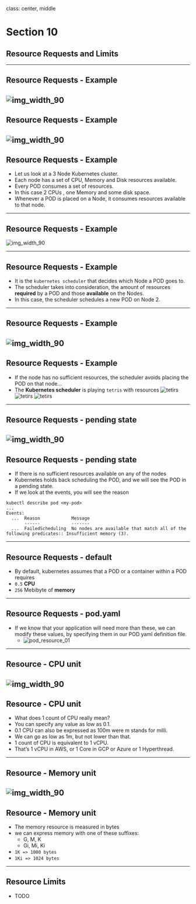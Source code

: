 class: center, middle
# Section 10  
## Resource Requests and Limits  

---
## Resource Requests - Example
![img_width_90](images/kgs_k8s_scheduler-Page-1a.drawio.png)
---
## Resource Requests - Example 
![img_width_90](images/kgs_k8s_scheduler-Page-1.drawio.png)
---

## Resource Requests - Example 
 - Let us look at a 3 Node Kubernetes cluster. 
 - Each node has a set of CPU, Memory and Disk resources available. 
 - Every POD consumes a set of resources. 
 - In this case 2 CPUs , one Memory and some disk space. 
 - Whenever a POD is placed on a Node, it consumes resources available to that node.  

---
## Resource Requests - Example
![img_width_90](images/kgs_k8s_scheduler-Page-2.drawio.png)

---
## Resource Requests - Example
 - It is the `kubernetes scheduler` that decides which Node a POD goes to. 
 - The scheduler takes into consideration, the amount of resources **required** by a POD and those **available** on the Nodes. 
 - In this case, the scheduler schedules a new POD on Node 2.  
---
## Resource Requests - Example
![img_width_90](images/kgs_k8s_scheduler-Page-3.drawio.png)
---
## Resource Requests - Example
 - If the node has no sufficient resources, the scheduler avoids placing the POD on that node...
 - The **Kubernetes scheduler** is playing `tetris` with resources 
![tetirs](images/K_S10_Typical_Tetris_Game.svg.png) ![tetirs](images/K_S10_Typical_Tetris_Game.svg.png) ![tetirs](images/K_S10_Typical_Tetris_Game.svg.png)
---
## Resource Requests - pending state
![img_width_90](images/kgs_k8s_scheduler-Page-4.drawio.png)
---

## Resource Requests - pending state
 - If there is no sufficient resources available on any of the nodes 
 - Kubernetes holds back scheduling the POD, and we will see the POD in a pending state. 
 - If we look at the events, you will see the reason  

```console
kubectl describe pod <my-pod>
...
Events:
  ...  Reason            Message
       ------            -------
  ...  FailedScheduling  No nodes are available that match all of the following predicates:: Insufficient memory (3).

```

---

## Resource Requests - default 
 - By default, kubernetes assumes that a POD or a container within a POD requires 
 - `0.5` **CPU** 
 - `256` Mebibyte of **memory**
---
## Resource Requests - pod.yaml
 - If we know that your application will need more than these, we can modify these values, by specifying them in our POD yaml definition file.
   - ![pod_resource_01](images/pod_resource_01.png)
---
## Resource - CPU unit
![img_width_90](images/K_S10_resource_cpu_b.png)
---
## Resource - CPU unit
 - What does 1 count of CPU really mean? 
 - You can specify any value as low as 0.1. 
 - 0.1 CPU can also be expressed as 100m were m stands for milli. 
 - We can go as low as 1m, but not lower than that. 
 - 1 count of CPU is equivalent to 1 vCPU. 
 - That’s 1 vCPU in AWS, or 1 Core in GCP or Azure or 1 Hyperthread. 
---
## Resource - Memory unit
![img_width_90](images/K_S10_resource_mem_b.png)
---
## Resource - Memory unit
 - The memory resource is measured in bytes
 - we can express memory with one of these suffixes: 
   - G, M, K        
   - Gi, Mi, Ki
 - `1K => 1000 bytes`
 - `1Ki => 1024 bytes`
---

## Resource Limits
 - TODO
